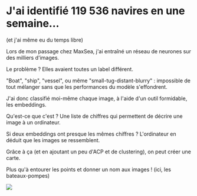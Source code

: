 # J'ai identifié 119 536 navires en une semaine...

(et j'ai même eu du temps libre)

Lors de mon passage chez MaxSea, j'ai entraîné un réseau de neurones sur des milliers d'images. 

Le problème ? Elles avaient toutes un label différent. 

"Boat", "ship", "vessel", ou même "small-tug-distant-blurry" : impossible de tout mélanger sans que les performances du modèle s'effondrent. 

J'ai donc classifié moi-même chaque image, à l'aide d'un outil formidable, les embeddings. 

Qu'est-ce que c'est ? Une liste de chiffres qui permettent de décrire une image à un ordinateur.

Si deux embeddings ont presque les mêmes chiffres ? L'ordinateur en déduit que les images se ressemblent. 

Grâce à ça (et en ajoutant un peu d'ACP et de clustering), on peut créer une carte. 

Plus qu'à entourer les points et donner un nom aux images ! (ici, les bateaux-pompes)

![](bateaux_pompiers.png)
